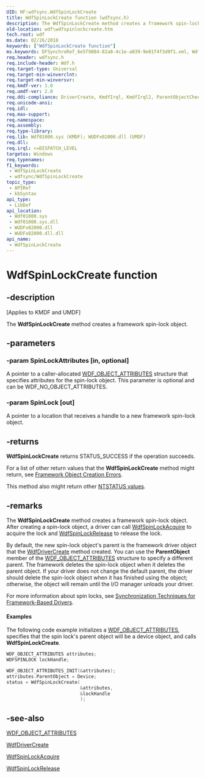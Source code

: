```yaml
---
UID: NF:wdfsync.WdfSpinLockCreate
title: WdfSpinLockCreate function (wdfsync.h)
description: The WdfSpinLockCreate method creates a framework spin-lock object.
old-location: wdf\wdfspinlockcreate.htm
tech.root: wdf
ms.date: 02/26/2018
keywords: ["WdfSpinLockCreate function"]
ms.keywords: DFSynchroRef_6e5f9884-82a8-4c1e-a039-9e01f4f3d0f1.xml, WdfSpinLockCreate, WdfSpinLockCreate method, kmdf.wdfspinlockcreate, wdf.wdfspinlockcreate, wdfsync/WdfSpinLockCreate
req.header: wdfsync.h
req.include-header: Wdf.h
req.target-type: Universal
req.target-min-winverclnt: 
req.target-min-winversvr: 
req.kmdf-ver: 1.0
req.umdf-ver: 2.0
req.ddi-compliance: DriverCreate, KmdfIrql, KmdfIrql2, ParentObjectCheckLock, WdfSpinlock
req.unicode-ansi: 
req.idl: 
req.max-support: 
req.namespace: 
req.assembly: 
req.type-library: 
req.lib: Wdf01000.sys (KMDF); WUDFx02000.dll (UMDF)
req.dll: 
req.irql: <=DISPATCH_LEVEL
targetos: Windows
req.typenames: 
f1_keywords:
 - WdfSpinLockCreate
 - wdfsync/WdfSpinLockCreate
topic_type:
 - APIRef
 - kbSyntax
api_type:
 - LibDef
api_location:
 - Wdf01000.sys
 - Wdf01000.sys.dll
 - WUDFx02000.dll
 - WUDFx02000.dll.dll
api_name:
 - WdfSpinLockCreate
---
```


# WdfSpinLockCreate function


## -description

<p class="CCE_Message">[Applies to KMDF and UMDF]</p>

The <b>WdfSpinLockCreate</b> method creates a framework spin-lock object.

## -parameters

### -param SpinLockAttributes [in, optional]


A pointer to a caller-allocated <a href="/windows-hardware/drivers/ddi/wdfobject/ns-wdfobject-_wdf_object_attributes">WDF_OBJECT_ATTRIBUTES</a> structure that specifies attributes for the spin-lock object. This parameter is optional and can be WDF_NO_OBJECT_ATTRIBUTES.

### -param SpinLock [out]


A pointer to a location that receives a handle to a new framework spin-lock object.

## -returns

<b>WdfSpinLockCreate</b> returns STATUS_SUCCESS if the operation succeeds. 

For a list of other return values that the <b>WdfSpinLockCreate</b> method might return, see <a href="/windows-hardware/drivers/wdf/framework-object-creation-errors">Framework Object Creation Errors</a>.

This method also might return other <a href="/windows-hardware/drivers/kernel/ntstatus-values">NTSTATUS values</a>.

## -remarks

The <b>WdfSpinLockCreate</b> method creates a framework spin-lock object. After creating a spin-lock object, a driver can call <a href="/previous-versions/windows/hardware/drivers/ff550040(v=vs.85)">WdfSpinLockAcquire</a> to acquire the lock and <a href="/previous-versions/windows/hardware/drivers/ff550044(v=vs.85)">WdfSpinLockRelease</a> to release the lock.

By default, the new spin-lock object's parent is the framework driver object that the <a href="/windows-hardware/drivers/ddi/wdfdriver/nf-wdfdriver-wdfdrivercreate">WdfDriverCreate</a> method created. You can use the <b>ParentObject</b> member of the <a href="/windows-hardware/drivers/ddi/wdfobject/ns-wdfobject-_wdf_object_attributes">WDF_OBJECT_ATTRIBUTES</a> structure to specify a different parent. The framework deletes the spin-lock object when it deletes the parent object. If your driver does not change the default parent, the driver should delete the spin-lock object when it has finished using the object; otherwise, the object will remain until the I/O manager unloads your driver. 

For more information about spin locks, see <a href="/windows-hardware/drivers/wdf/synchronization-techniques-for-wdf-drivers">Synchronization Techniques for Framework-Based Drivers</a>.


#### Examples

The following code example initializes a <a href="/windows-hardware/drivers/ddi/wdfobject/ns-wdfobject-_wdf_object_attributes">WDF_OBJECT_ATTRIBUTES</a>, specifies that the spin lock's parent object will be a device object, and calls <b>WdfSpinLockCreate</b>.

```cpp
WDF_OBJECT_ATTRIBUTES attributes;
WDFSPINLOCK lockHandle;

WDF_OBJECT_ATTRIBUTES_INIT(&attributes);
attributes.ParentObject = Device;
status = WdfSpinLockCreate(
                           &attributes,
                           &lockHandle
                           );
```

## -see-also

<a href="/windows-hardware/drivers/ddi/wdfobject/ns-wdfobject-_wdf_object_attributes">WDF_OBJECT_ATTRIBUTES</a>



<a href="/windows-hardware/drivers/ddi/wdfdriver/nf-wdfdriver-wdfdrivercreate">WdfDriverCreate</a>



<a href="/previous-versions/windows/hardware/drivers/ff550040(v=vs.85)">WdfSpinLockAcquire</a>



<a href="/previous-versions/windows/hardware/drivers/ff550044(v=vs.85)">WdfSpinLockRelease</a>
